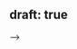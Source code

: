 <!-- ---
title: "{{ replace .Name "-" " " | title }}"
<!-- date: 2023-02-27 -->
draft: true
---

 -->
